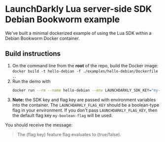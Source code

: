 # LaunchDarkly Lua server-side SDK Debian Bookworm example

We've built a minimal dockerized example of using the Lua SDK within a Debian Bookworm Docker container. 

## Build instructions

1. On the command line from the **root** of the repo, build the Docker image:
`docker build -t hello-debian -f ./examples/hello-debian/Dockerfile .`.
2. Run the demo with
    ```bash
    docker run --rm --name hello-debian --env LAUNCHDARKLY_SDK_KEY="my-sdk-key" --env LAUNCHDARKLY_FLAG_KEY="my-boolean-flag" hello-debian
    ```
3. **Note:** the SDK key and flag key are passed with environment variables into the container. The `LAUNCHDARKLY_FLAG_KEY` should be a boolean-type flag in your environment. If you don't pass 
`LAUNCHDARKLY_FLAG_KEY`, then the default flag key `my-boolean-flag` will be used.

You should receive the message:
> The (flag key) feature flag evaluates to (true/false).
